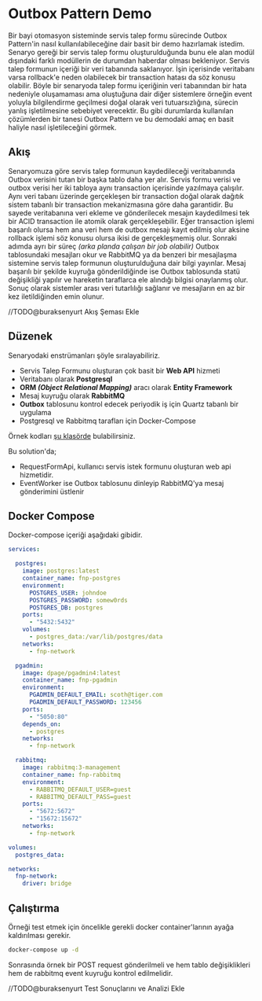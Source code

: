 # Outbox Pattern Demo

Bir bayi otomasyon sisteminde servis talep formu sürecinde Outbox Pattern'in nasıl kullanılabileceğine dair basit bir demo hazırlamak istedim. Senaryo gereği bir servis talep formu oluşturulduğunda bunu ele alan modül dışındaki farklı modüllerin de durumdan haberdar olması bekleniyor. Servis talep formunun içeriği bir veri tabanında saklanıyor. İşin içerisinde veritabanı varsa rollback'e neden olabilecek bir transaction hatası da söz konusu olabilir. Böyle bir senaryoda talep formu içeriğinin veri tabanından bir hata nedeniyle oluşamaması ama oluştuğuna dair diğer sistemlere örneğin event yoluyla bilgilendirme geçilmesi doğal olarak veri tutuarsızlığına, sürecin yanlış işletilmesine sebebiyet verecektir. Bu gibi durumlarda kullanılan çözümlerden bir tanesi Outbox Pattern ve bu demodaki amaç en basit haliyle nasıl işletileceğini görmek.

## Akış

Senaryomuza göre servis talep formunun kaydedileceği veritabanında Outbox verisini tutan bir başka tablo daha yer alır. Servis formu verisi ve outbox verisi her iki tabloya aynı transaction içerisinde yazılmaya çalışılır. Aynı veri tabanı üzerinde gerçekleşen bir transaction doğal olarak dağıtık sistem tabanlı bir transaction mekanizmasına göre daha garantidir. Bu sayede veritabanına veri ekleme ve gönderilecek mesajın kaydedilmesi tek bir ACID transaction ile atomik olarak gerçekleşebilir. Eğer transaction işlemi başarılı olursa hem ana veri hem de outbox mesajı kayıt edilmiş olur aksine rollback işlemi söz konusu olursa ikisi de gerçekleşmemiş olur. Sonraki adımda ayrı bir süreç _(arka planda çalışan bir job olabilir)_ Outbox tablosundaki mesajları okur ve RabbitMQ ya da benzeri bir mesajlaşma sistemine servis talep formunun oluşturulduğuna dair bilgi yayınlar. Mesaj başarılı bir şekilde kuyruğa gönderildiğinde ise Outbox tablosunda statü değişikliği yapılır ve hareketin taraflarca ele alındığı bilgisi onaylanmış olur. Sonuç olarak sistemler arası veri tutarlılığı sağlanır ve mesajların en az bir kez iletildiğinden emin olunur.

//TODO@buraksenyurt Akış Şeması Ekle

## Düzenek

Senaryodaki enstrümanları şöyle sıralayabiliriz.

- Servis Talep Formunu oluşturan çok basit bir **Web API** hizmeti
- Veritabanı olarak **Postgresql** 
- **ORM _(Object Relational Mapping)_** aracı olarak **Entity Framework**
- Mesaj kuyruğu olarak **RabbitMQ**
- **Outbox** tablosunu kontrol edecek periyodik iş için Quartz tabanlı bir uygulama
- Postgresql ve Rabbitmq tarafları için Docker-Compose 

Örnek kodları [şu klasörde](../src/OutboxDemo/) bulabilirsiniz.

Bu solution'da;

- RequestFormApi, kullanıcı servis istek formunu oluşturan web api hizmetidir.
- EventWorker ise Outbox tablosunu dinleyip RabbitMQ'ya mesaj gönderimini üstlenir

## Docker Compose

Docker-compose içeriği aşağıdaki gibidir.

```yaml
services:

  postgres:
    image: postgres:latest
    container_name: fnp-postgres
    environment:
      POSTGRES_USER: johndoe
      POSTGRES_PASSWORD: somew0rds
      POSTGRES_DB: postgres
    ports:
      - "5432:5432"
    volumes:
      - postgres_data:/var/lib/postgres/data
    networks:
      - fnp-network

  pgadmin:
    image: dpage/pgadmin4:latest
    container_name: fnp-pgadmin
    environment:
      PGADMIN_DEFAULT_EMAIL: scoth@tiger.com
      PGADMIN_DEFAULT_PASSWORD: 123456
    ports:
      - "5050:80"
    depends_on:
      - postgres
    networks:
      - fnp-network

  rabbitmq:
    image: rabbitmq:3-management
    container_name: fnp-rabbitmq
    environment:
      - RABBITMQ_DEFAULT_USER=guest
      - RABBITMQ_DEFAULT_PASS=guest
    ports:
      - "5672:5672"
      - "15672:15672" 
    networks:
      - fnp-network

volumes:
  postgres_data:

networks:
  fnp-network:
    driver: bridge
```

## Çalıştırma

Örneği test etmek için öncelikle gerekli docker container'larının ayağa kaldırılması gerekir.

```bash
docker-compose up -d
```

Sonrasında örnek bir POST request gönderilmeli ve hem tablo değişiklikleri hem de rabbitmq event kuyruğu kontrol edilmelidir.

//TODO@buraksenyurt Test Sonuçlarını ve Analizi Ekle

```bash

```